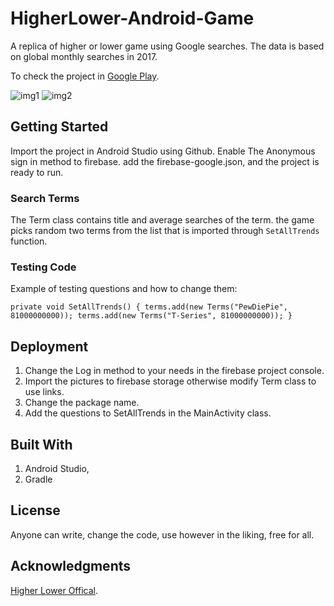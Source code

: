 # HigherLower-Android-Game
A replica of higher or lower game using Google searches.
The data is based on global monthly searches in 2017.

To check the project in [Google Play](https://play.google.com/store/apps/details?id=com.htaka.higherlower).

![img1](https://i.ibb.co/tLnFVbX/2.png)
![img2](https://i.ibb.co/09xfPcC/1.png)


## Getting Started
Import the project in Android Studio using Github.
Enable The Anonymous sign in method to firebase. add the firebase-google.json, and the project is ready to run.

### Search Terms
The Term class contains title and average searches of the term. the game picks random two terms from the list that is imported through
`SetAllTrends` function.

### Testing Code
Example of testing questions and how to change them:

`private void SetAllTrends() {
  terms.add(new Terms("PewDiePie", 81000000000));
  terms.add(new Terms("T-Series", 81000000000));
}`

## Deployment
1) Change the Log in method to your needs in the firebase project console.
2) Import the pictures to firebase storage otherwise modify Term class to use links.
3) Change the package name.
4) Add the questions to SetAllTrends in the MainActivity class.

## Built With
1) Android Studio,
2) Gradle

## License
Anyone can write, change the code, use however in the liking, free for all.

## Acknowledgments
[Higher Lower Offical](http://www.higherlowergame.com/).
